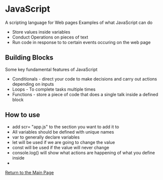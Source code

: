# JavaScript

A scripting language for Web pages
Examples of what JavaScript can do

- Store values inside variables
- Conduct Operations on pieces of text
- Run code in response to to certain events occuring on the web page

## Building Blocks

Some key fundamental features of JavaScript

- Conditionals - direct your code to make decisions and carry out actions depending on inputs
- Loops - To complete tasks multiple times
- Functions - store a piece of code that does a single talk inside a defined block

## How to use 

- add scr= "app.js" to the section you want to add it to
- All variables should be defined with unique names
- var to generally declare variables
- let will be used if we are going to change the value
- const will be used if the value will never change
- console.log() will show what actions are happening of what you define inside
- 

[Return to the Main Page](https://rogermreyes.github.io/reading-notes/)